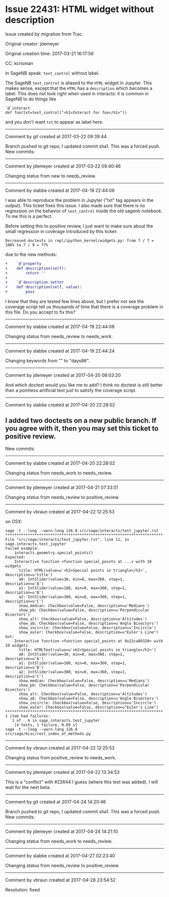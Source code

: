 # Issue 22431: HTML widget without description

Issue created by migration from Trac.

Original creator: jdemeyer

Original creation time: 2017-03-21 16:17:56

CC:  kcrisman

In SageNB speak: `text_control` without label.

The SageNB `text_control` is aliased to the `HTML` widget in Jupyter. This makes sense, except that the `HTML` has a `description` which becomes a label. This does not look right when used in interacts: it is common in SageNB to do things like

```
`@`interact
def foo(txt=text_control("<h1>Interact for foo</h1>"))
```

and you don't want `txt` to appear as label here.


---

Comment by git created at 2017-03-22 09:39:44

Branch pushed to git repo; I updated commit sha1. This was a forced push. New commits:


---

Comment by jdemeyer created at 2017-03-22 09:40:46

Changing status from new to needs_review.


---

Comment by slabbe created at 2017-04-19 22:44:06

I was able to reproduce the problem in Jupyter ("txt" tag appears in the output). This ticket fixes this issue. I also made sure that there is no regression on the behavior of `text_control` inside the old sagenb notebook. To me this is a perfect.

Before setting this to positive review, I just want to make sure about the small regression in coverage introduced by this ticket:

```
Decreased doctests in repl/ipython_kernel/widgets.py: from 7 / 7 = 100% to 7 / 9 = 77%
```

due to the new methods:

```diff
+    `@`property
+    def description(self):
+        return ''
+
+    `@`description.setter
+    def description(self, value):
+        pass
```


I know that they are tested few lines above, but I prefer not see the coverage script tell us thousands of time that there is a coverage problem in this file. Do you accept to fix this?


---

Comment by slabbe created at 2017-04-19 22:44:06

Changing status from needs_review to needs_work.


---

Comment by slabbe created at 2017-04-19 22:44:24

Changing keywords from "" to "days86".


---

Comment by jdemeyer created at 2017-04-20 08:03:20

And which doctest would you like me to add? I think no doctest is still better than a pointless artificial test just to satisfy the coverage script.


---

Comment by slabbe created at 2017-04-20 22:28:02

I added two doctests on a new public branch. If you agree with it, then you may set this ticket to positive review.
----
New commits:


---

Comment by slabbe created at 2017-04-20 22:28:02

Changing status from needs_work to needs_review.


---

Comment by jdemeyer created at 2017-04-21 07:33:51

Changing status from needs_review to positive_review.


---

Comment by vbraun created at 2017-04-22 12:25:53

on OSX:

```
sage -t --long --warn-long 126.8 src/sage/interacts/test_jupyter.rst
**********************************************************************
File "src/sage/interacts/test_jupyter.rst", line 11, in sage.interacts.test_jupyter
Failed example:
    interacts.geometry.special_points()
Expected:
    Interactive function <function special_points at ...> with 10 widgets
      title: HTML(value=u'<h2>Special points in triangle</h2>', description=u'title')
      a0: IntSlider(value=30, min=0, max=360, step=1, description=u'A')
      a1: IntSlider(value=180, min=0, max=360, step=1, description=u'B')
      a2: IntSlider(value=300, min=0, max=360, step=1, description=u'C')
      show_median: Checkbox(value=False, description=u'Medians')
      show_pb: Checkbox(value=False, description=u'Perpendicular Bisectors')
      show_alt: Checkbox(value=False, description=u'Altitudes')
      show_ab: Checkbox(value=False, description=u'Angle Bisectors')
      show_incircle: Checkbox(value=False, description=u'Incircle')
      show_euler: Checkbox(value=False, description=u"Euler's Line")
Got:
    Interactive function <function special_points at 0x22ca80320> with 10 widgets
      title: HTMLText(value=u'<h2>Special points in triangle</h2>')
      a0: IntSlider(value=30, min=0, max=360, step=1, description=u'A')
      a1: IntSlider(value=180, min=0, max=360, step=1, description=u'B')
      a2: IntSlider(value=300, min=0, max=360, step=1, description=u'C')
      show_median: Checkbox(value=False, description=u'Medians')
      show_pb: Checkbox(value=False, description=u'Perpendicular Bisectors')
      show_alt: Checkbox(value=False, description=u'Altitudes')
      show_ab: Checkbox(value=False, description=u'Angle Bisectors')
      show_incircle: Checkbox(value=False, description=u'Incircle')
      show_euler: Checkbox(value=False, description=u"Euler's Line")
**********************************************************************
1 item had failures:
   1 of   6 in sage.interacts.test_jupyter
    [4 tests, 1 failure, 0.89 s]
sage -t --long --warn-long 126.8 src/sage/misc/rest_index_of_methods.py
```



---

Comment by vbraun created at 2017-04-22 12:25:53

Changing status from positive_review to needs_work.


---

Comment by jdemeyer created at 2017-04-22 13:34:53

This is a "conflict" with #22644 I guess (where this test was added). I will wait for the next beta.


---

Comment by git created at 2017-04-24 14:20:46

Branch pushed to git repo; I updated commit sha1. This was a forced push. New commits:


---

Comment by jdemeyer created at 2017-04-24 14:21:10

Changing status from needs_work to needs_review.


---

Comment by slabbe created at 2017-04-27 02:23:40

Changing status from needs_review to positive_review.


---

Comment by vbraun created at 2017-04-28 23:54:52

Resolution: fixed
